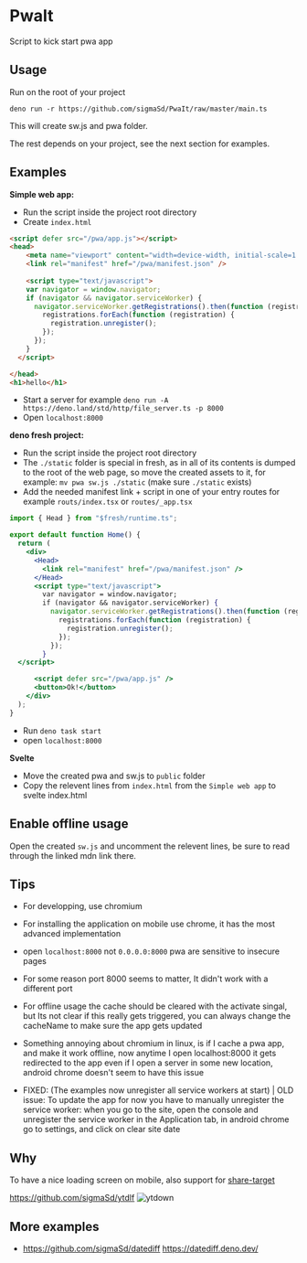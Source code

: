 # PwaIt

Script to kick start pwa app

## Usage

Run on the root of your project

```
deno run -r https://github.com/sigmaSd/PwaIt/raw/master/main.ts
```

This will create sw.js and pwa folder.

The rest depends on your project, see the next section for examples.

## Examples

**Simple web app:**

- Run the script inside the project root directory
- Create `index.html`

```html
<script defer src="/pwa/app.js"></script>
<head>
    <meta name="viewport" content="width=device-width, initial-scale=1.0">
    <link rel="manifest" href="/pwa/manifest.json" />
    
    <script type="text/javascript">
    var navigator = window.navigator;
    if (navigator && navigator.serviceWorker) {
      navigator.serviceWorker.getRegistrations().then(function (registrations) {
        registrations.forEach(function (registration) {
          registration.unregister();
        });
      });
    }
  </script>

</head>
<h1>hello</h1>
```

- Start a server for example
  `deno run -A https://deno.land/std/http/file_server.ts -p 8000`
- Open `localhost:8000`

**deno fresh project:**

- Run the script inside the project root directory
- The `./static` folder is special in fresh, as in all of its contents is dumped
  to the root of the web page, so move the created assets to it, for example:
  `mv pwa sw.js ./static` (make sure `./static` exists)
- Add the needed manifest link + script in one of your entry routes for example
  `routs/index.tsx` or `routes/_app.tsx`

```jsx
import { Head } from "$fresh/runtime.ts";

export default function Home() {
  return (
    <div>
      <Head>
        <link rel="manifest" href="/pwa/manifest.json" />
      </Head>
      <script type="text/javascript">
        var navigator = window.navigator;
        if (navigator && navigator.serviceWorker) {
          navigator.serviceWorker.getRegistrations().then(function (registrations) {
            registrations.forEach(function (registration) {
              registration.unregister();
            });
          });
        }
  </script>

      <script defer src="/pwa/app.js" />
      <button>Ok!</button>
    </div>
  );
}
```

- Run `deno task start`
- open `localhost:8000`


**Svelte**
- Move the created pwa and sw.js to `public` folder
- Copy the relevent lines from `index.html` from the `Simple web app` to svelte index.html

## Enable offline usage

Open the created `sw.js` and uncomment the relevent lines, be sure to read
through the linked mdn link there.

## Tips

- For developping, use chromium
- For installing the application on mobile use chrome, it has the most advanced
  implementation

- open `localhost:8000` not `0.0.0.0:8000` pwa are sensitive to insecure pages
- For some reason port 8000 seems to matter, It didn't work with a different
  port
- For offline usage the cache should be cleared with the activate singal, but
  Its not clear if this really gets triggered, you can always change the
  cacheName to make sure the app gets updated
- Something annoying about chromium in linux, is if I cache a pwa app, and make
  it work offline, now anytime I open localhost:8000 it gets redirected to the
  app even if I open a server in some new location, android chrome doesn't seem
  to have this issue
- FIXED: (The examples now unregister all service workers at start) | OLD issue: To update the app for now you have to manually unregister the service worker: when you go to the site, open the console and unregister the service worker in the Application tab, in android chrome go to settings, and click on clear site date

## Why

To have a nice loading screen on mobile, also support for
[share-target](https://web.dev/web-share-target/)

https://github.com/sigmaSd/ytdlf
![ytdown](https://user-images.githubusercontent.com/22427111/194713700-d9b7a592-4165-4b3b-b5eb-f370785c1f22.png)

## More examples

- https://github.com/sigmaSd/datediff https://datediff.deno.dev/
